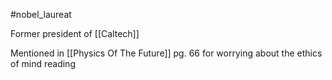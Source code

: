 #nobel_laureat

Former president of [[Caltech]]

Mentioned in [[Physics Of The Future]] pg. 66 for worrying about the ethics of mind reading
